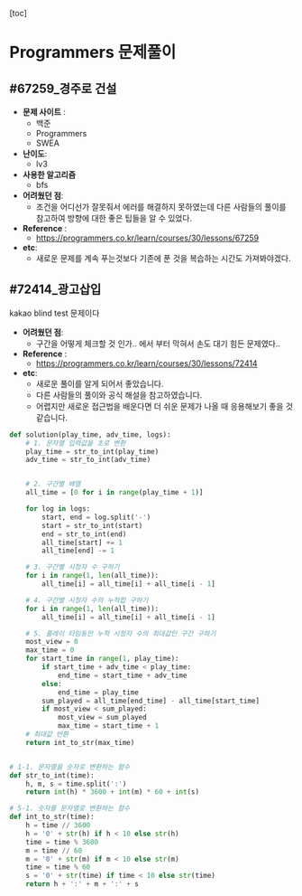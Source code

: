 [toc]

# Programmers 문제풀이



## #67259_경주로 건설



- **문제 사이트** :
  -  백준
  -  Programmers
  -  SWEA
- **난이도**:
  - lv3
- **사용한 알고리즘**
  - bfs
- **어려웠던 점**:
  - 조건을 어디선가 잘못줘서 에러를 해결하지 못하였는데 다른 사람들의 풀이를 참고하여 방향에 대한 좋은 팁들을 알 수 있었다.
- **Reference** :
  - https://programmers.co.kr/learn/courses/30/lessons/67259
- **etc**:
  - 새로운 문제를 계속 푸는것보다 기존에 푼 것을 복습하는 시간도 가져봐야겠다.





## #72414_광고삽입

kakao blind test 문제이다



- **어려웠던 점**:
  - 구간을 어떻게 체크할 것 인가.. 에서 부터 막혀서 손도 대기 힘든 문제였다..
- **Reference** :
  - https://programmers.co.kr/learn/courses/30/lessons/72414
- **etc**:
  - 새로운 풀이를 알게 되어서 좋았습니다.
  - 다른 사람들의 풀이와 공식 해설을 참고하였습니다.
  - 어렵지만 새로운 접근법을 배운다면 더 쉬운 문제가 나올 때 응용해보기 좋을 것 같습니다.



```python
def solution(play_time, adv_time, logs):
    # 1. 문자열 입력값을 초로 변환
    play_time = str_to_int(play_time)
    adv_time = str_to_int(adv_time)


    # 2. 구간별 배열
    all_time = [0 for i in range(play_time + 1)]

    for log in logs:
        start, end = log.split('-')
        start = str_to_int(start)
        end = str_to_int(end)
        all_time[start] += 1
        all_time[end] -= 1

    # 3. 구간별 시청자 수 구하기
    for i in range(1, len(all_time)):
        all_time[i] = all_time[i] + all_time[i - 1]

    # 4. 구간별 시청자 수의 누적합 구하기
    for i in range(1, len(all_time)):
        all_time[i] = all_time[i] + all_time[i - 1]

    # 5. 플레이 타임동안 누적 시청자 수의 최대값인 구간 구하기 
    most_view = 0
    max_time = 0
    for start_time in range(1, play_time):
        if start_time + adv_time < play_time:
            end_time = start_time + adv_time
        else:
            end_time = play_time
        sum_played = all_time[end_time] - all_time[start_time]
        if most_view < sum_played:
            most_view = sum_played
            max_time = start_time + 1
    # 최대값 반환 
    return int_to_str(max_time)


# 1-1. 문자열을 숫자로 변환하는 함수
def str_to_int(time):
    h, m, s = time.split(':')
    return int(h) * 3600 + int(m) * 60 + int(s)

# 5-1. 숫자를 문자열로 변환하는 함수 
def int_to_str(time):
    h = time // 3600
    h = '0' + str(h) if h < 10 else str(h)
    time = time % 3600
    m = time // 60
    m = '0' + str(m) if m < 10 else str(m)
    time = time % 60
    s = '0' + str(time) if time < 10 else str(time)
    return h + ':' + m + ':' + s
```

